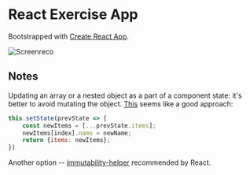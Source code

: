 # React Exercise App

Bootstrapped with [Create React App](https://github.com/facebook/create-react-app).

![Screenreco](screenshots/react-airbnb.gif)

## Notes
Updating an array or a nested object as a part of a component state: it's better to avoid mutating the object. [This](https://stackoverflow.com/a/51018315/9488227) seems like a good approach:
```javascript
this.setState(prevState => {
    const newItems = [...prevState.items];
    newItems[index].name = newName;
    return {items: newItems};
})
```
Another option -- [immutability-helper](https://github.com/kolodny/immutability-helper) recommended by React.

